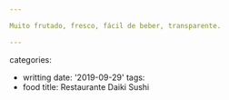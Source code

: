 ```yaml
---

Muito frutado, fresco, fácil de beber, transparente.

---
```

categories:
- writting
date: '2019-09-29'
tags:
- food
title: Restaurante Daiki Sushi
